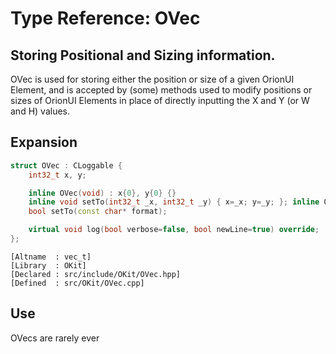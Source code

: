 # Type Reference: OVec
## Storing Positional and Sizing information.
OVec is used for storing either the position or size of a given OrionUI Element,
and is accepted by (some) methods used to modify positions or sizes of OrionUI Elements in place of directly inputting the X and Y (or W and H) values.

## Expansion
```cpp
struct OVec : CLoggable {
	int32_t x, y;

	inline OVec(void) : x{0}, y{0} {}
	inline void setTo(int32_t _x, int32_t _y) { x=_x; y=_y; }; inline OVec(int32_t _x, int32_t _y) : x{_x}, y{_y} {}
	bool setTo(const char* format);

	virtual void log(bool verbose=false, bool newLine=true) override;
};
```
```
[Altname  : vec_t]
[Library  : OKit]
[Declared : src/include/OKit/OVec.hpp]
[Defined  : src/OKit/OVec.cpp]
```

## Use
OVecs are rarely ever 